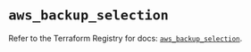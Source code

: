 # `aws_backup_selection`

Refer to the Terraform Registry for docs: [`aws_backup_selection`](https://registry.terraform.io/providers/hashicorp/aws/5.44.0/docs/resources/backup_selection).
